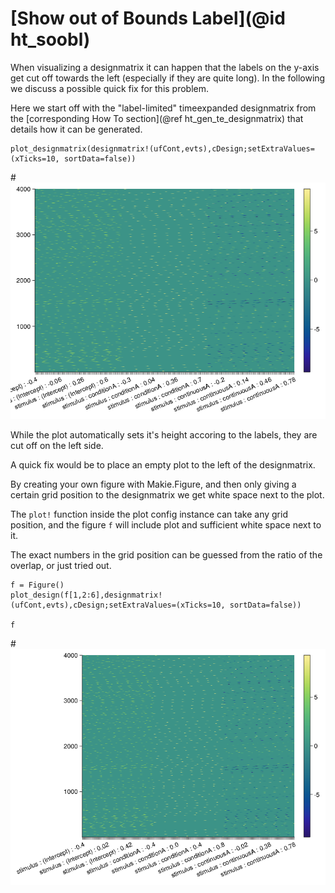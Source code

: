 # [Show out of Bounds Label](@id ht_soobl)

When visualizing a designmatrix it can happen that the labels on the y-axis get cut off towards the left (especially if they are quite long). 
In the following we discuss a possible quick fix for this problem.

Here we start off with the "label-limited" timeexpanded designmatrix from the [corresponding How To section](@ref ht_gen_te_designmatrix) that details how it can be generated.

```@julia main
plot_designmatrix(designmatrix!(ufCont,evts),cDesign;setExtraValues=(xTicks=10, sortData=false))
```

#![Label Limited Timeexpanded Designmatrix](../images/designmatrix_te_12_labels.png)

While the plot automatically sets it's height accoring to the labels, they are cut off on the left side.

A quick fix would be to place an empty plot to the left of the designmatrix.

By creating your own figure with Makie.Figure, and then only giving a certain grid position to the designmatrix we get white space next to the plot.

The `plot!` function inside the plot config instance can take any grid position, and the figure `f` will include plot and sufficient white space next to it.

The exact numbers in the grid position can be guessed from the ratio of the overlap, or just tried out.

```@julia main
f = Figure()
plot_design(f[1,2:6],designmatrix!(ufCont,evts),cDesign;setExtraValues=(xTicks=10, sortData=false))

f
```

#![Label Limited Timeexpanded Designmatrix](../images/label_fix.png)